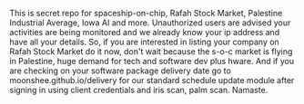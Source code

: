 This is secret repo for spaceship-on-chip, Rafah Stock Market, Palestine Industrial Average, Iowa AI and more. Unauthorized users are advised your activities are being monitored and we already know your ip address and have all your details.  So, if you are interested in listing your company on Rafah Stock Market do it now, don't wait because the s-o-c market is flying in Palestine, huge demand for tech and software dev plus hware.  And if you are checking on your software package delivery date go to moonshee.github.io/delivery   for our standard schedule update module after signing in using client credentials and iris scan, palm scan.  Namaste.

